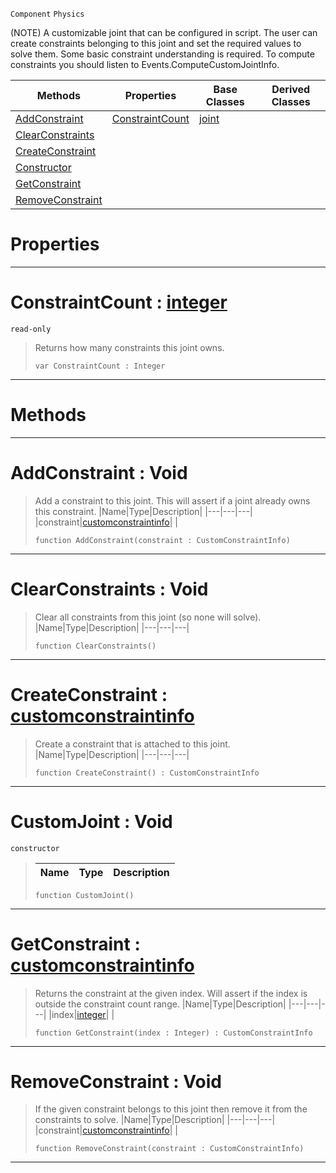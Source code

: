  `Component` `Physics`



(NOTE) A customizable joint that can be configured in script. The user can create constraints belonging to this joint and set the required values to solve them. Some basic constraint understanding is required. To compute constraints you should listen to Events.ComputeCustomJointInfo.

|Methods|Properties|Base Classes|Derived Classes|
|---|---|---|---|
|[ AddConstraint](https://github.com/zeroengineteam/ZeroDocs/code_reference/class_reference/customjoint.markdown#addconstraint-void)|[ ConstraintCount](https://github.com/zeroengineteam/ZeroDocs/code_reference/class_reference/customjoint.markdown#constraintcount-zero-eng)|[joint](https://github.com/zeroengineteam/ZeroDocs/code_reference/class_reference/joint.markdown)| |
|[ ClearConstraints](https://github.com/zeroengineteam/ZeroDocs/code_reference/class_reference/customjoint.markdown#clearconstraints-void)| | | |
|[ CreateConstraint](https://github.com/zeroengineteam/ZeroDocs/code_reference/class_reference/customjoint.markdown#createconstraint-zero-en)| | | |
|[ Constructor](https://github.com/zeroengineteam/ZeroDocs/code_reference/class_reference/customjoint.markdown#customjoint-void)| | | |
|[ GetConstraint](https://github.com/zeroengineteam/ZeroDocs/code_reference/class_reference/customjoint.markdown#getconstraint-zero-engin)| | | |
|[ RemoveConstraint](https://github.com/zeroengineteam/ZeroDocs/code_reference/class_reference/customjoint.markdown#removeconstraint-void)| | | |


 #  Properties


---  
 #  ConstraintCount : [integer](https://github.com/zeroengineteam/ZeroDocs/code_reference/zilch_base_types/integer.markdown)

 `read-only`

> Returns how many constraints this joint owns.
> ``` lang=cpp, name=Zilch
> var ConstraintCount : Integer


---  
 #  Methods


---  
 #  AddConstraint : Void

> Add a constraint to this joint. This will assert if a joint already owns this constraint.
> |Name|Type|Description|
> |---|---|---|
> |constraint|[customconstraintinfo](https://github.com/zeroengineteam/ZeroDocs/code_reference/class_reference/customconstraintinfo.markdown)| |
> ``` lang=cpp, name=Zilch
> function AddConstraint(constraint : CustomConstraintInfo)
> ``` 


---  
 #  ClearConstraints : Void

> Clear all constraints from this joint (so none will solve).
> |Name|Type|Description|
> |---|---|---|
> ``` lang=cpp, name=Zilch
> function ClearConstraints()
> ``` 


---  
 #  CreateConstraint : [customconstraintinfo](https://github.com/zeroengineteam/ZeroDocs/code_reference/class_reference/customconstraintinfo.markdown)

> Create a constraint that is attached to this joint.
> |Name|Type|Description|
> |---|---|---|
> ``` lang=cpp, name=Zilch
> function CreateConstraint() : CustomConstraintInfo
> ``` 


---  
 #  CustomJoint : Void

 `constructor`

> 
> |Name|Type|Description|
> |---|---|---|
> ``` lang=cpp, name=Zilch
> function CustomJoint()
> ``` 


---  
 #  GetConstraint : [customconstraintinfo](https://github.com/zeroengineteam/ZeroDocs/code_reference/class_reference/customconstraintinfo.markdown)

> Returns the constraint at the given index. Will assert if the index is outside the constraint count range.
> |Name|Type|Description|
> |---|---|---|
> |index|[integer](https://github.com/zeroengineteam/ZeroDocs/code_reference/zilch_base_types/integer.markdown)| |
> ``` lang=cpp, name=Zilch
> function GetConstraint(index : Integer) : CustomConstraintInfo
> ``` 


---  
 #  RemoveConstraint : Void

> If the given constraint belongs to this joint then remove it from the constraints to solve.
> |Name|Type|Description|
> |---|---|---|
> |constraint|[customconstraintinfo](https://github.com/zeroengineteam/ZeroDocs/code_reference/class_reference/customconstraintinfo.markdown)| |
> ``` lang=cpp, name=Zilch
> function RemoveConstraint(constraint : CustomConstraintInfo)
> ``` 


---  
 

 